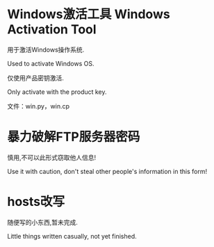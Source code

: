 # Windows激活工具 Windows Activation Tool

用于激活Windows操作系统.

Used to activate Windows OS.

仅使用产品密钥激活.

Only activate with the product key.

文件：win.py，win.cp

# 暴力破解FTP服务器密码

慎用,不可以此形式窃取他人信息!

Use it with caution, don't steal other people's information in this form!

# hosts改写

随便写的小东西,暂未完成.

Little things written casually, not yet finished.
